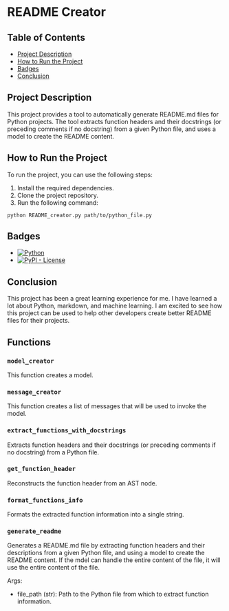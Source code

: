 # README Creator

## Table of Contents

- [Project Description](#project-description)
- [How to Run the Project](#how-to-run-the-project)
- [Badges](#badges)
- [Conclusion](#conclusion)

## Project Description

This project provides a tool to automatically generate README.md files for Python projects.
The tool extracts function headers and their docstrings (or preceding comments if no docstring) from a given Python file, and uses a model to create the README content.

## How to Run the Project

To run the project, you can use the following steps:

1. Install the required dependencies.
2. Clone the project repository.
3. Run the following command:

```
python README_creator.py path/to/python_file.py
```

## Badges

- [![Python](https://img.shields.io/badge/Python-3.8-blue.svg)](https://www.python.org/)
- [![PyPI - License](https://img.shields.io/pypi/l/langchain-core?style=flat-square)](https://opensource.org/licenses/MIT)


## Conclusion

This project has been a great learning experience for me. I have learned a lot about Python, markdown, and machine learning. I am excited to see how this project can be used to help other developers create better README files for their projects.

## Functions

### `model_creator`

This function creates a model.

### `message_creator`

This function creates a list of messages that will be used to invoke the model.

### `extract_functions_with_docstrings`

Extracts function headers and their docstrings (or preceding comments if no docstring) from a Python file.

### `get_function_header`

Reconstructs the function header from an AST node.

### `format_functions_info`

Formats the extracted function information into a single string.

### `generate_readme`

Generates a README.md file by extracting function headers and their descriptions from a given Python file,
and using a model to create the README content.
If the mdel can handle the entire content of the file, it will use the entire content of the file.

Args:
- file_path (str): Path to the Python file from which to extract function information.

